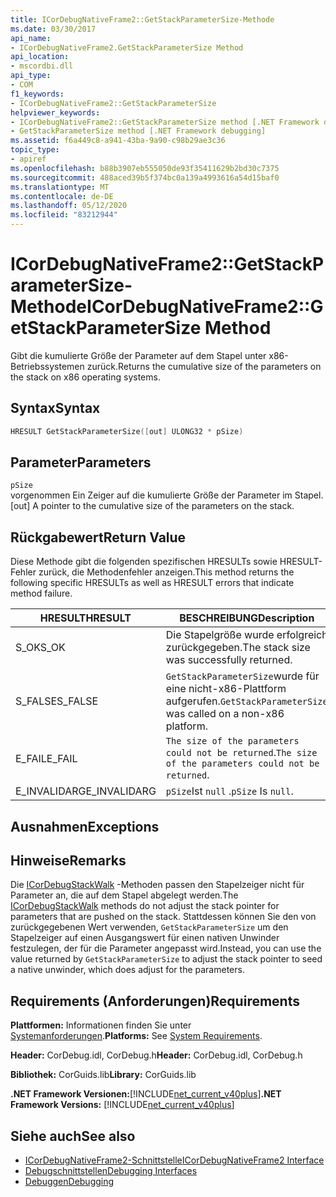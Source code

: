 ```yaml
---
title: ICorDebugNativeFrame2::GetStackParameterSize-Methode
ms.date: 03/30/2017
api_name:
- ICorDebugNativeFrame2.GetStackParameterSize Method
api_location:
- mscordbi.dll
api_type:
- COM
f1_keywords:
- ICorDebugNativeFrame2::GetStackParameterSize
helpviewer_keywords:
- ICorDebugNativeFrame2::GetStackParameterSize method [.NET Framework debugging]
- GetStackParameterSize method [.NET Framework debugging]
ms.assetid: f6a449c8-a941-43ba-9a90-c98b29ae3c36
topic_type:
- apiref
ms.openlocfilehash: b88b3907eb555050de93f35411629b2bd30c7375
ms.sourcegitcommit: 488aced39b5f374bc0a139a4993616a54d15baf0
ms.translationtype: MT
ms.contentlocale: de-DE
ms.lasthandoff: 05/12/2020
ms.locfileid: "83212944"
---
```

# <a name="icordebugnativeframe2getstackparametersize-method"></a><span data-ttu-id="ded15-102">ICorDebugNativeFrame2::GetStackParameterSize-Methode</span><span class="sxs-lookup"><span data-stu-id="ded15-102">ICorDebugNativeFrame2::GetStackParameterSize Method</span></span>
<span data-ttu-id="ded15-103">Gibt die kumulierte Größe der Parameter auf dem Stapel unter x86-Betriebssystemen zurück.</span><span class="sxs-lookup"><span data-stu-id="ded15-103">Returns the cumulative size of the parameters on the stack on x86 operating systems.</span></span>  
  
## <a name="syntax"></a><span data-ttu-id="ded15-104">Syntax</span><span class="sxs-lookup"><span data-stu-id="ded15-104">Syntax</span></span>  
  
```cpp  
HRESULT GetStackParameterSize([out] ULONG32 * pSize)  
```  
  
## <a name="parameters"></a><span data-ttu-id="ded15-105">Parameter</span><span class="sxs-lookup"><span data-stu-id="ded15-105">Parameters</span></span>  
 `pSize`  
 <span data-ttu-id="ded15-106">vorgenommen Ein Zeiger auf die kumulierte Größe der Parameter im Stapel.</span><span class="sxs-lookup"><span data-stu-id="ded15-106">[out] A pointer to the cumulative size of the parameters on the stack.</span></span>  
  
## <a name="return-value"></a><span data-ttu-id="ded15-107">Rückgabewert</span><span class="sxs-lookup"><span data-stu-id="ded15-107">Return Value</span></span>  
 <span data-ttu-id="ded15-108">Diese Methode gibt die folgenden spezifischen HRESULTs sowie HRESULT-Fehler zurück, die Methodenfehler anzeigen.</span><span class="sxs-lookup"><span data-stu-id="ded15-108">This method returns the following specific HRESULTs as well as HRESULT errors that indicate method failure.</span></span>  
  
|<span data-ttu-id="ded15-109">HRESULT</span><span class="sxs-lookup"><span data-stu-id="ded15-109">HRESULT</span></span>|<span data-ttu-id="ded15-110">BESCHREIBUNG</span><span class="sxs-lookup"><span data-stu-id="ded15-110">Description</span></span>|  
|-------------|-----------------|  
|<span data-ttu-id="ded15-111">S_OK</span><span class="sxs-lookup"><span data-stu-id="ded15-111">S_OK</span></span>|<span data-ttu-id="ded15-112">Die Stapelgröße wurde erfolgreich zurückgegeben.</span><span class="sxs-lookup"><span data-stu-id="ded15-112">The stack size was successfully returned.</span></span>|  
|<span data-ttu-id="ded15-113">S_FALSE</span><span class="sxs-lookup"><span data-stu-id="ded15-113">S_FALSE</span></span>|<span data-ttu-id="ded15-114">`GetStackParameterSize`wurde für eine nicht-x86-Plattform aufgerufen.</span><span class="sxs-lookup"><span data-stu-id="ded15-114">`GetStackParameterSize` was called on a non-x86 platform.</span></span>|  
|<span data-ttu-id="ded15-115">E_FAIL</span><span class="sxs-lookup"><span data-stu-id="ded15-115">E_FAIL</span></span>|<span data-ttu-id="ded15-116">`The size of the parameters could not be returned`.</span><span class="sxs-lookup"><span data-stu-id="ded15-116">`The size of the parameters could not be returned`.</span></span>|  
|<span data-ttu-id="ded15-117">E_INVALIDARG</span><span class="sxs-lookup"><span data-stu-id="ded15-117">E_INVALIDARG</span></span>|<span data-ttu-id="ded15-118">`pSize`Ist `null` .</span><span class="sxs-lookup"><span data-stu-id="ded15-118">`pSize` Is `null`.</span></span>|  
  
## <a name="exceptions"></a><span data-ttu-id="ded15-119">Ausnahmen</span><span class="sxs-lookup"><span data-stu-id="ded15-119">Exceptions</span></span>  
  
## <a name="remarks"></a><span data-ttu-id="ded15-120">Hinweise</span><span class="sxs-lookup"><span data-stu-id="ded15-120">Remarks</span></span>  
 <span data-ttu-id="ded15-121">Die [ICorDebugStackWalk](icordebugstackwalk-interface.md) -Methoden passen den Stapelzeiger nicht für Parameter an, die auf dem Stapel abgelegt werden.</span><span class="sxs-lookup"><span data-stu-id="ded15-121">The [ICorDebugStackWalk](icordebugstackwalk-interface.md) methods do not adjust the stack pointer for parameters that are pushed on the stack.</span></span> <span data-ttu-id="ded15-122">Stattdessen können Sie den von zurückgegebenen Wert verwenden, `GetStackParameterSize` um den Stapelzeiger auf einen Ausgangswert für einen nativen Unwinder festzulegen, der für die Parameter angepasst wird.</span><span class="sxs-lookup"><span data-stu-id="ded15-122">Instead, you can use the value returned by `GetStackParameterSize` to adjust the stack pointer to seed a native unwinder, which does adjust for the parameters.</span></span>  
  
## <a name="requirements"></a><span data-ttu-id="ded15-123">Requirements (Anforderungen)</span><span class="sxs-lookup"><span data-stu-id="ded15-123">Requirements</span></span>  
 <span data-ttu-id="ded15-124">**Plattformen:** Informationen finden Sie unter [Systemanforderungen](../../get-started/system-requirements.md).</span><span class="sxs-lookup"><span data-stu-id="ded15-124">**Platforms:** See [System Requirements](../../get-started/system-requirements.md).</span></span>  
  
 <span data-ttu-id="ded15-125">**Header:** CorDebug.idl, CorDebug.h</span><span class="sxs-lookup"><span data-stu-id="ded15-125">**Header:** CorDebug.idl, CorDebug.h</span></span>  
  
 <span data-ttu-id="ded15-126">**Bibliothek:** CorGuids.lib</span><span class="sxs-lookup"><span data-stu-id="ded15-126">**Library:** CorGuids.lib</span></span>  
  
 <span data-ttu-id="ded15-127">**.NET Framework Versionen:**[!INCLUDE[net_current_v40plus](../../../../includes/net-current-v40plus-md.md)]</span><span class="sxs-lookup"><span data-stu-id="ded15-127">**.NET Framework Versions:** [!INCLUDE[net_current_v40plus](../../../../includes/net-current-v40plus-md.md)]</span></span>  
  
## <a name="see-also"></a><span data-ttu-id="ded15-128">Siehe auch</span><span class="sxs-lookup"><span data-stu-id="ded15-128">See also</span></span>

- [<span data-ttu-id="ded15-129">ICorDebugNativeFrame2-Schnittstelle</span><span class="sxs-lookup"><span data-stu-id="ded15-129">ICorDebugNativeFrame2 Interface</span></span>](icordebugnativeframe2-interface.md)
- [<span data-ttu-id="ded15-130">Debugschnittstellen</span><span class="sxs-lookup"><span data-stu-id="ded15-130">Debugging Interfaces</span></span>](debugging-interfaces.md)
- [<span data-ttu-id="ded15-131">Debuggen</span><span class="sxs-lookup"><span data-stu-id="ded15-131">Debugging</span></span>](index.md)
